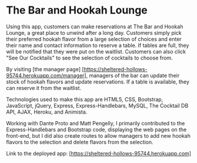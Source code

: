 # The Bar and Hookah Lounge

Using this app, customers can make reservations at The Bar and Hookah Lounge, a great place to unwind after a long day. Customers simply pick their preferred hookah flavor from a large selection of choices and enter their name and contact information to reserve a table. If tables are full, they will be notified that they were put on the waitlist. Customers can also click "See Our Cocktails" to see the selection of cocktails to choose from. 

By visiting [the manager page] [https://sheltered-hollows-95744.herokuapp.com/manager], managers of the bar can update their stock of hookah flavors and update reservations. If a table is available, they can reserve it from the waitlist.

Technologies used to make this app are HTML5, CSS, Bootstrap, JavaScript, jQuery, Express, Express-Handlebars, MySQL, The Cocktail DB API, AJAX, Heroku, and Animista.

Working with Dante Proto and Matt Pengelly, I primarily contributed to the Express-Handlebars and Bootstrap code, displaying the web pages on the front-end, but I did also create routes to allow managers to add new hookah flavors to the selection and delete flavors from the selection. 

Link to the deployed app: [https://sheltered-hollows-95744.herokuapp.com]